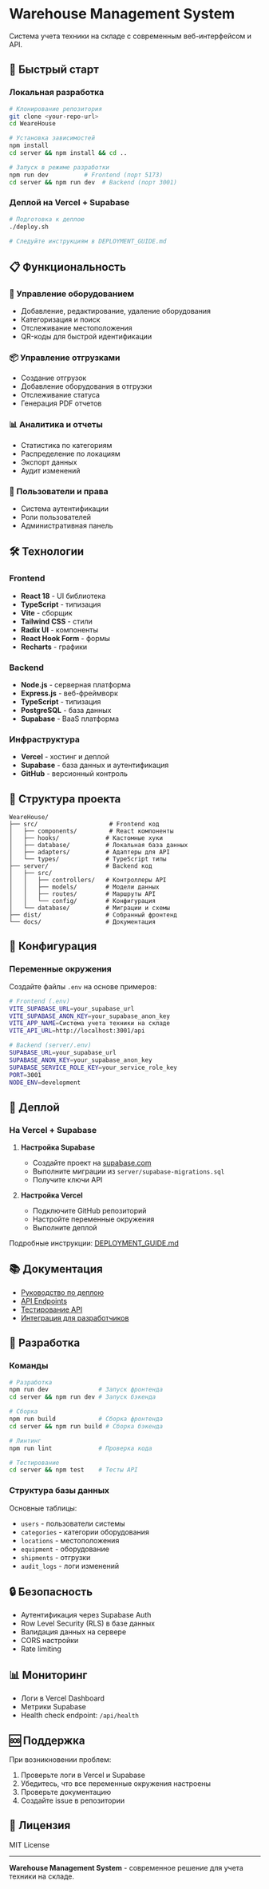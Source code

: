 # Warehouse Management System

Система учета техники на складе с современным веб-интерфейсом и API.

## 🚀 Быстрый старт

### Локальная разработка

```bash
# Клонирование репозитория
git clone <your-repo-url>
cd WeareHouse

# Установка зависимостей
npm install
cd server && npm install && cd ..

# Запуск в режиме разработки
npm run dev          # Frontend (порт 5173)
cd server && npm run dev  # Backend (порт 3001)
```

### Деплой на Vercel + Supabase

```bash
# Подготовка к деплою
./deploy.sh

# Следуйте инструкциям в DEPLOYMENT_GUIDE.md
```

## 📋 Функциональность

### 🏢 Управление оборудованием
- Добавление, редактирование, удаление оборудования
- Категоризация и поиск
- Отслеживание местоположения
- QR-коды для быстрой идентификации

### 📦 Управление отгрузками
- Создание отгрузок
- Добавление оборудования в отгрузки
- Отслеживание статуса
- Генерация PDF отчетов

### 📊 Аналитика и отчеты
- Статистика по категориям
- Распределение по локациям
- Экспорт данных
- Аудит изменений

### 👥 Пользователи и права
- Система аутентификации
- Роли пользователей
- Административная панель

## 🛠 Технологии

### Frontend
- **React 18** - UI библиотека
- **TypeScript** - типизация
- **Vite** - сборщик
- **Tailwind CSS** - стили
- **Radix UI** - компоненты
- **React Hook Form** - формы
- **Recharts** - графики

### Backend
- **Node.js** - серверная платформа
- **Express.js** - веб-фреймворк
- **TypeScript** - типизация
- **PostgreSQL** - база данных
- **Supabase** - BaaS платформа

### Инфраструктура
- **Vercel** - хостинг и деплой
- **Supabase** - база данных и аутентификация
- **GitHub** - версионный контроль

## 📁 Структура проекта

```
WeareHouse/
├── src/                    # Frontend код
│   ├── components/         # React компоненты
│   ├── hooks/             # Кастомные хуки
│   ├── database/          # Локальная база данных
│   ├── adapters/          # Адаптеры для API
│   └── types/             # TypeScript типы
├── server/                # Backend код
│   ├── src/
│   │   ├── controllers/   # Контроллеры API
│   │   ├── models/        # Модели данных
│   │   ├── routes/        # Маршруты API
│   │   └── config/        # Конфигурация
│   └── database/          # Миграции и схемы
├── dist/                  # Собранный фронтенд
└── docs/                  # Документация
```

## 🔧 Конфигурация

### Переменные окружения

Создайте файлы `.env` на основе примеров:

```bash
# Frontend (.env)
VITE_SUPABASE_URL=your_supabase_url
VITE_SUPABASE_ANON_KEY=your_supabase_anon_key
VITE_APP_NAME=Система учета техники на складе
VITE_API_URL=http://localhost:3001/api

# Backend (server/.env)
SUPABASE_URL=your_supabase_url
SUPABASE_ANON_KEY=your_supabase_anon_key
SUPABASE_SERVICE_ROLE_KEY=your_service_role_key
PORT=3001
NODE_ENV=development
```

## 🚀 Деплой

### На Vercel + Supabase

1. **Настройка Supabase**
   - Создайте проект на [supabase.com](https://supabase.com)
   - Выполните миграции из `server/supabase-migrations.sql`
   - Получите ключи API

2. **Настройка Vercel**
   - Подключите GitHub репозиторий
   - Настройте переменные окружения
   - Выполните деплой

Подробные инструкции: [DEPLOYMENT_GUIDE.md](./DEPLOYMENT_GUIDE.md)

## 📚 Документация

- [Руководство по деплою](./DEPLOYMENT_GUIDE.md)
- [API Endpoints](./server/API_ENDPOINTS.md)
- [Тестирование API](./server/API_TESTING.md)
- [Интеграция для разработчиков](./DEVELOPER_INTEGRATION.md)

## 🤝 Разработка

### Команды

```bash
# Разработка
npm run dev              # Запуск фронтенда
cd server && npm run dev # Запуск бэкенда

# Сборка
npm run build            # Сборка фронтенда
cd server && npm run build # Сборка бэкенда

# Линтинг
npm run lint             # Проверка кода

# Тестирование
cd server && npm test    # Тесты API
```

### Структура базы данных

Основные таблицы:
- `users` - пользователи системы
- `categories` - категории оборудования
- `locations` - местоположения
- `equipment` - оборудование
- `shipments` - отгрузки
- `audit_logs` - логи изменений

## 🔒 Безопасность

- Аутентификация через Supabase Auth
- Row Level Security (RLS) в базе данных
- Валидация данных на сервере
- CORS настройки
- Rate limiting

## 📊 Мониторинг

- Логи в Vercel Dashboard
- Метрики Supabase
- Health check endpoint: `/api/health`

## 🆘 Поддержка

При возникновении проблем:

1. Проверьте логи в Vercel и Supabase
2. Убедитесь, что все переменные окружения настроены
3. Проверьте документацию
4. Создайте issue в репозитории

## 📄 Лицензия

MIT License

---

**Warehouse Management System** - современное решение для учета техники на складе.

